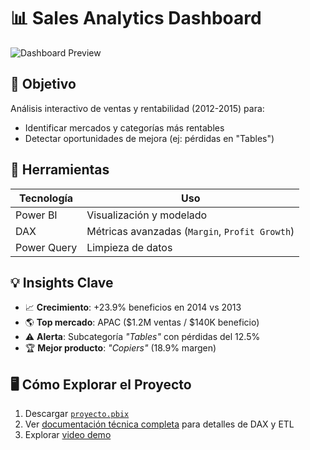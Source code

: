 # 📊 Sales Analytics Dashboard 

![Dashboard Preview](outputs/dashboard_summary.png)

## 🎯 Objetivo
Análisis interactivo de ventas y rentabilidad (2012-2015) para:
- Identificar mercados y categorías más rentables
- Detectar oportunidades de mejora (ej: pérdidas en "Tables")

## 🔧 Herramientas
| Tecnología | Uso |
|------------|-----|
| Power BI | Visualización y modelado |
| DAX | Métricas avanzadas (`Margin`, `Profit Growth`) |
| Power Query | Limpieza de datos |

## 💡 Insights Clave
- 📈 **Crecimiento**: +23.9% beneficios en 2014 vs 2013
- 🌎 **Top mercado**: APAC ($1.2M ventas / $140K beneficio)
- ⚠️ **Alerta**: Subcategoría *"Tables"* con pérdidas del 12.5%
- 🏆 **Mejor producto**: *"Copiers"* (18.9% margen)

## 🖥️ Cómo Explorar el Proyecto
1. Descargar [`proyecto.pbix`](/powerbi/)
2. Ver [documentación técnica completa](/docs/) para detalles de DAX y ETL
3. Explorar [video demo](/outputs/demo.mp4)
